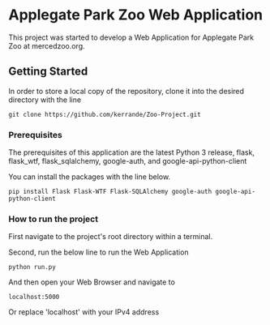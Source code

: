 # Applegate Park Zoo Web Application

This project was started to develop a Web Application for Applegate Park Zoo at mercedzoo.org.  

## Getting Started

In order to store a local copy of the repository, clone it into the desired directory with the line

```
git clone https://github.com/kerrande/Zoo-Project.git
```

### Prerequisites

The prerequisites of this application are the latest Python 3 release, flask, flask_wtf, flask_sqlalchemy, google-auth, and google-api-python-client 

You can install the packages with the line below.

```
pip install Flask Flask-WTF Flask-SQLAlchemy google-auth google-api-python-client

```

### How to run the project

First navigate to the project's root directory within a terminal.

Second, run the below line to run the Web Application

```
python run.py
```

And then open your Web Browser and navigate to 

```
localhost:5000
```

Or replace 'localhost' with your IPv4 address
